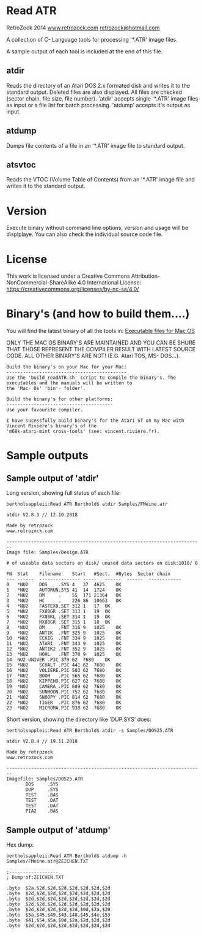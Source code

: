 Read ATR
=================
RetroZock 2014
www.retrozock.com
retrozock@hotmail.com

A collection of C- Language tools for processing '*.ATR' image files. 

A sample output of each tool is included at the end of this file.

atdir
-----
Reads the directory of an Atari DOS 2.x formated disk and writes it to the standard output.
Deleted files are also displayed. All files are checked (sector chain, file size, file number).
'atdir' accepts single '*.ATR' image files as input or a file list for batch processing.
'atdump' accepts it's output as input.

atdump
------
Dumps file contents of a file in an '*.ATR' image file to standard output.

atsvtoc
-------
Reads the VTOC (Volume Table of Contents) from an '*.ATR' image file and writes it to the standard output.


Version
=======
Execute binary without command line options, version and usage will be displplaye. You can also check the individual source code file.

License
=======
This work is licensed under a Creative Commons Attribution-NonCommercial-ShareAlike 4.0 International License:
https://creativecommons.org/licenses/by-nc-sa/4.0/
 	

Binary's (and how to build them....)
====================================
You will find the latest binary of all the tools in:
    [Executable files for Mac OS](0_bin/x86/Mac)
     

ONLY THE MAC OS BINARY'S ARE MAINTAINED AND YOU CAN BE SHURE THAT THOSE REPRESENT THE COMPILER RESULT WITH LATEST SOURCE CODE. 
ALL OTHER BINARY'S ARE NOT! (E.G. Atari TOS, MS- DOS...).

    Build the binary's on your Mac for your Mac:
    --------------------------------------------   
    Use the 'build_readATR.sh' script to compile the binary's. The executables and the manuals will be written to
    the 'Mac- Os' 'bin'- folder'.

    Build the binary's for other platforms:
    ---------------------------------------
    Use your favourite compiler. 
    
    I have sucessfully build binary's for the Atari ST on my Mac with Vincent Riviere's binary's of the
    'm68k-atari-mint cross-tools' (see: vincent.riviere.fr).
    

Sample outputs
==============

Sample output of 'atdir'
------------------------
Long version, showing full status of each file:
	
	bertholsappleii:Read ATR Berthold$ atdir Samples/FMeine.atr 

	atdir V2.8.3 // 12.10.2018

	Made by retrozock
	www.retrozock.com

	------------------------------------------------------------------------
	Image file: Samples/Design.ATR

	# of useable data sectors on disk/ unused data sectors on disk:1010/ 0

	FN	Stat	Filename	Start	#Sect.	#Bytes	Sector chain
	---	------	---------------	-----	------	------	------------
	0	*NU2	DOS    .SYS	4	37	4625	OK
	1	*NU2	AUTORUN.SYS	41	14	1724	OK
	2	*NU2	DM     .   	55	171	21364	OK
	3	*NU2	HC     .   	226	86	10663	OK
	4	*NU2	FASTEX8.SET	312	1	17	OK
	5	*NU2	FX80GR .SET	313	1	19	OK
	6	*NU2	FX80KL .SET	314	1	19	OK
	7	*NU2	MX80GR .SET	315	1	18	OK
	8	*NU2	DM     .FNT	316	9	1025	OK
	9	*NU2	ANTIK  .FNT	325	9	1025	OK
	10	*NU2	ECKIG  .FNT	334	9	1025	OK
	11	*NU2	ATARI  .FNT	343	9	1025	OK
	12	*NU2	ANTIK2 .FNT	352	9	1025	OK
	13	*NU2	HOHL   .FNT	370	9	1025	OK
	14	NU2	UNIVER .PIC	379	62	7680	OK
	15	*NU2	SCHALT .PIC	441	62	7680	OK
	16	*NU2	VOLIERE.PIC	503	62	7680	OK
	17	*NU2	BOOM   .PIC	565	62	7680	OK
	18	*NU2	KIPPEHO.PIC	627	62	7680	OK
	19	*NO2	CAMERA .PIC	689	62	7680	OK
	20	*NO2	SUNMOON.PIC	752	62	7680	OK
	21	*NO2	SNOOPY .PIC	814	62	7680	OK
	22	*NO2	TIGER  .PIC	876	62	7680	OK
	23	*NO2	MICROMA.PIC	938	62	7680	OK


Short version, showing the directory like 'DUP.SYS' does:

	bertholsappleii:Read ATR Berthold$ atdir -s Samples/DOS25.ATR

	atdir V2.8.4 // 19.11.2018

	Made by retrozock
	www.retrozock.com

	------------------------------------------------------------------------
	Imagefile: Samples/DOS25.ATR
		   DOS     .SYS
	  	   DUP     .SYS
	   	   TEST    .BAS
	   	   TEST    .DAT
	   	   TEST    .DAT
		   PIA2    .BAS

 

Sample output of 'atdump'
-------------------------

Hex dump:

	bertholsappleii:Read ATR Berthold$ atdump -h Samples/FMeine.atr@ZEICHEN.TXT

	;------------------
	; Dump of:ZEICHEN.TXT

	.byte  $2a,$2d,$2d,$2d,$2d,$2d,$2d,$2d
	.byte  $2d,$2d,$2d,$2d,$2d,$2d,$2d,$2d
	.byte  $2d,$2d,$2d,$2d,$2d,$2d,$2d,$2d
	.byte  $2d,$2d,$2d,$2d,$2d,$2d,$2d,$2d
	.byte  $2d,$2d,$2d,$2d,$2d,$0d,$2a,$20
	.byte  $5a,$45,$49,$43,$48,$45,$4e,$53
	.byte  $41,$54,$5a,$0d,$2a,$2d,$2d,$2d
	.byte  $2d,$2d,$2d,$2d,$2d,$2d,$2d,$2d



